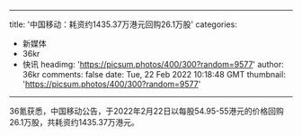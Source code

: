 
---
title: '中国移动：耗资约1435.37万港元回购26.1万股'
categories: 
 - 新媒体
 - 36kr
 - 快讯
headimg: 'https://picsum.photos/400/300?random=9577'
author: 36kr
comments: false
date: Tue, 22 Feb 2022 10:18:48 GMT
thumbnail: 'https://picsum.photos/400/300?random=9577'
---

<div>   
36氪获悉，中国移动公告，于2022年2月22日以每股54.95-55港元的价格回购26.1万股，共耗资约1435.37万港元。  
</div>
            